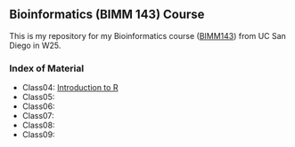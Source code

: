 ## Bioinformatics (BIMM 143) Course
This is my repository for my Bioinformatics course ([BIMM143](https://bioboot.github.io/bimm143_W25/)) from UC San Diego in W25.

### Index of Material 

- Class04: [Introduction to R](class04.pdf)
- Class05: 
- Class06:
- Class07: 
- Class08:
- Class09: 